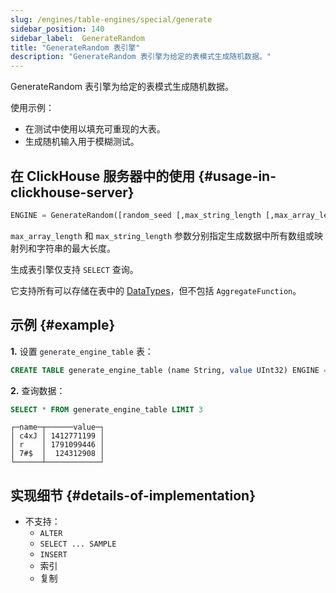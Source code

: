 ```yaml
---
slug: /engines/table-engines/special/generate
sidebar_position: 140
sidebar_label:  GenerateRandom
title: "GenerateRandom 表引擎"
description: "GenerateRandom 表引擎为给定的表模式生成随机数据。"
---
```


GenerateRandom 表引擎为给定的表模式生成随机数据。

使用示例：

- 在测试中使用以填充可重现的大表。
- 生成随机输入用于模糊测试。

## 在 ClickHouse 服务器中的使用 {#usage-in-clickhouse-server}

``` sql
ENGINE = GenerateRandom([random_seed [,max_string_length [,max_array_length]]])
```

`max_array_length` 和 `max_string_length` 参数分别指定生成数据中所有数组或映射列和字符串的最大长度。

生成表引擎仅支持 `SELECT` 查询。

它支持所有可以存储在表中的 [DataTypes](../../../sql-reference/data-types/index.md)，但不包括 `AggregateFunction`。

## 示例 {#example}

**1.** 设置 `generate_engine_table` 表：

``` sql
CREATE TABLE generate_engine_table (name String, value UInt32) ENGINE = GenerateRandom(1, 5, 3)
```

**2.** 查询数据：

``` sql
SELECT * FROM generate_engine_table LIMIT 3
```

``` text
┌─name─┬──────value─┐
│ c4xJ │ 1412771199 │
│ r    │ 1791099446 │
│ 7#$  │  124312908 │
└──────┴────────────┘
```

## 实现细节 {#details-of-implementation}

- 不支持：
    - `ALTER`
    - `SELECT ... SAMPLE`
    - `INSERT`
    - 索引
    - 复制
